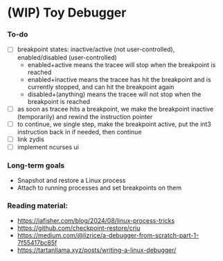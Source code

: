 # (WIP) Toy Debugger

### To-do

- [ ] breakpoint states: inactive/active (not user-controlled), enabled/disabled (user-controlled)
  - enabled+active means the tracee will stop when the breakpoint is reached
  - enabled+inactive means the tracee has hit the breakpoint and is currently stopped, and can hit the breakpoint again
  - disabled+(anything) means the tracee will not stop when the breakpoint is reached
- [ ] as soon as tracee hits a breakpoint, we make the breakpoint inactive (temporarily) and rewind the instruction pointer
- [ ] to continue, we single step, make the breakpoint active, put the int3 instruction back in if needed, then continue
- [ ] link zydis
- [ ] implement ncurses ui

### Long-term goals

- Snapshot and restore a Linux process
- Attach to running processes and set breakpoints on them


### Reading material:

- https://iafisher.com/blog/2024/08/linux-process-tricks
- https://github.com/checkpoint-restore/criu
- https://medium.com/@lizrice/a-debugger-from-scratch-part-1-7f55417bc85f
- https://tartanllama.xyz/posts/writing-a-linux-debugger/

